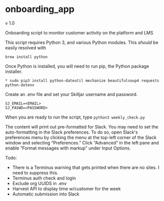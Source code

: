 # onboarding_app
v 1.0

Onboarding script to monitor customer activity on the platform and LMS

This script requires Python 3, and various Python modules. This _should_ be easily
resolved with

```brew install python```

Once Python is installed, you will need to run pip, the Python package installer.
```
* sudo pip3 install python-dateutil mechanize beautifulsoup4 requests python-dotenv
```

Create an .env file and set your Skilljar username and password.
```
SJ_EMAIL=<EMAIL>
SJ_PASWD=<PASSWORD>
```

When you are ready to run the script, type ```python3 weekly_check.py```

The content will print out pre-formatted for Slack. You may need to set the auto-formatting in the Slack preferences. To do so, open Slack's preferences menu by clicking the menu at the top-left corner of the Slack window and selecting “Preferences.” Click “Advanced” in the left pane and enable “Format messages with markup” under Input Options.

Todo: 
 * There is a Terminus warning that gets printed when there are no sites. I need to suppress this.
 * Terminus auth check and login
 * Exclude org UUIDS in .env
 * Harvest API to display time w/customer for the week
 * Automatic submission into Slack
